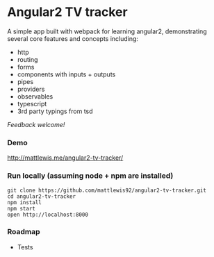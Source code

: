 # Angular2 TV tracker

A simple app built with webpack for learning angular2, demonstrating several core features and concepts including:
* http
* routing
* forms
* components with inputs + outputs
* pipes
* providers
* observables
* typescript
* 3rd party typings from tsd

_Feedback welcome!_

### Demo
http://mattlewis.me/angular2-tv-tracker/

### Run locally (assuming node + npm are installed)

```
git clone https://github.com/mattlewis92/angular2-tv-tracker.git
cd angular2-tv-tracker
npm install
npm start
open http://localhost:8000
```

### Roadmap
* Tests
